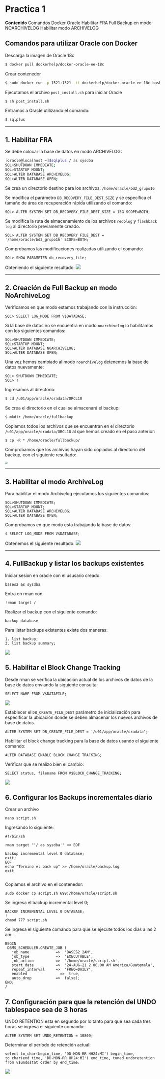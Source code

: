 # Practica 1

**Contenido**
Comandos Docker Oracle
Habilitar FRA
Full Backup en modo NOARCHIVELOG
Habilitar modo ARCHIVELOG

## Comandos para utilizar Oracle con Docker

Descarga la imagen de Oracle 18c

```bash
$ docker pull dockerhelp/docker-oracle-ee-18c
```

 Crear contenedor

```bash
$ sudo docker run -p 1521:1521 -it dockerhelp/docker-oracle-ee-18c bash
```

Ejecutamos el archivo `post_install.sh` para iniciar Oracle

```bash
$ sh post_install.sh
```

Entramos a Oracle utilizando el comando:

```bash
$ sqlplus
```

---

## 1. Habilitar FRA

Se debe colocar la base de datos en modo ARCHIVELOG:

```bash
[oracle@localhost ~]$sqlplus / as sysdba
SQL>SHUTDOWN IMMEDIATE;
SQL>STARTUP MOUNT;
SQL>ALTER DATABASE ARCHIVELOG;
SQL>ALTER DATABASE OPEN;
```

Se crea un directorio destino para los archivos.
`/home/oracle/bd2_grupo16`

Se modifica el parámetro `DB_RECOVERY_FILE_DEST_SIZE`  y se específica el tamaño de área de recuperación rápida utilizando el comando:

```
SQL> ALTER SYSTEM SET DB_RECOVERY_FILE_DEST_SIZE = 15G SCOPE=BOTH;
```

Se modifica la ruta de almacenamiento de los archivos `redolog` y `flashback log` al directorio previamente creado.

```
SQL> ALTER SYSTEM SET DB_RECOVERY_FILE_DEST = '/home/oracle/bd2_grupo16' SCOPE=BOTH;
```

Comprobamos las modificaciones realizadas utilizando el comando:

```
SQL> SHOW PARAMETER db_recovery_file;
```

Obteniendo el siguiente resultado:
![](img/FRA-Enable.png)

---

## 2. Creación de Full Backup en modo NoArchiveLog

Verificamos en que modo estamos trabajando con la instrucción:

```
SQL> SELECT LOG_MODE FROM V$DATABASE;
```

Si la base de datos no se encuentra en modo `noarchivelog` lo habilitamos con los siguientes comandos:

```
SQL>SHUTDOWN IMMEDIATE;
SQL>STARTUP MOUNT;
SQL>ALTER DATABASE NOARCHIVELOG;
SQL>ALTER DATABASE OPEN;
```

Una vez hemos cambiado al modo `noarchivelog` detenemos la base de datos nuevamente:

```
SQL> SHUTDOWN IMMEDIATE;
SQL> !
```

Ingresamos al directorio:

```bash
$ cd /u01/app/oracle/oradata/ORCL18
```

Se crea el directorio en el cual se almacenará el backup:

```
$ mkdir /home/oracle/fullbackup
```

Copiamos todos los archivos que se encuentran en el directorio `/u01/app/oracle/oradata/ORCL18` al que hemos creado en el paso anterior:

```
$ cp -R * /home/oracle/fullbackup/
```

Comprobamos que los archivos hayan sido copiados al directorio del backup, con el siguiente resultado:

<img src="img/fullbackup-noarchivelog.png" style="zoom:50%;" />

---

## 3. Habilitar el modo ArchiveLog

Para habilitar el modo Archivelog ejecutamos los siguientes comandos:

```
SQL>SHUTDOWN IMMEDIATE;
SQL>STARTUP MOUNT;
SQL>ALTER DATABASE ARCHIVELOG;
SQL>ALTER DATABASE OPEN;
```

Comprobamos en que modo esta trabajando la base de datos:

```
$ SELECT LOG_MODE FROM V$DATABASE;
```

Obtenemos el siguiente resultado:
![](img/database-mode.png)

---

## 4. FullBackup y listar los backups existentes

Iniciar sesion en oracle con el ususario creado:

```
bases2 as sysdba 
```

Entra en rman con:

```
!rman target /
```

Realizar el backup con el siguiente comando:

```
backup database
```

Para listar backups existentes existe dos maneras:

```
1. list backup;
2. list backup summary;
```



![](img/list-back.PNG)

## 5. Habilitar el Block Change Tracking

Desde rman se verifica la ubicación actual de los archivos de datos de la base de datos enviando la siguiente consulta:

```
SELECT NAME FROM V$DATAFILE;
```

![](img/inciso5.2.PNG)

Establecer el `DB_CREATE_FILE_DEST` parámetro de inicialización para especificar la ubicación donde se deben almacenar los nuevos archivos de base de datos

```
ALTER SYSTEM SET DB_CREATE_FILE_DEST = '/u01/app/oracle/oradata';
```

Habilitar el block change tracking para la base de datos usando el siguiente comando:

```
ALTER DATABASE ENABLE BLOCK CHANGE TRACKING;
```

Verificar que se realizo bien el cambio:

```
SELECT status, filename FROM V$BLOCK_CHANGE_TRACKING;
```

![](img/inciso5.PNG)

## 6. Configurar los Backups incrementales diario

Crear un archivo 

```
nano script.sh
```

Ingresando lo siguiente:

```
#!/bin/sh

rman target "'/ as sysdba'" << EOF

backup incremental level 0 database;
exit;
EOF
echo "Termino el back up" >> /home/oracle/backup.log
exit


```

Copiamos el archivo en el contenedor:

```
sudo docker cp script.sh 699:/home/oracle/script.sh
```

Se ingresa el backup incremental level 0;

```
BACKUP INCREMENTAL LEVEL 0 DATABASE;
!
chmod 777 script.sh
```

Se ingresa el siguiente comando para que se ejecute todos los dias a las 2 am:

```
BEGIN
 DBMS_SCHEDULER.CREATE_JOB (
   job_name            =>  'BASES2_2AM', 
   job_type            =>  'EXECUTABLE',
   job_action          =>  '/home/oracle/script.sh',
   start_date          =>  '24-AUG-21 2.00.00 AM America/Guatemala',
   repeat_interval     =>  'FREQ=DAILY',
   enabled               =>  true,
   auto_drop           =>  false);
END;
/
```

## 7. Configuración para que la retención del UNDO tablespace sea de 3 horas



UNDO RETENTION esta en segundo por lo tanto para que sea cada tres horas se ingresa el siguiente comando:

```
ALTER SYSTEM SET UNDO_RETENTION = 10800;
```

Determinar el período de retención actual:

```
select to_char(begin_time, 'DD-MON-RR HH24:MI') begin_time, to_char(end_time, 'DD-MON-RR HH24:MI') end_time, tuned_undoretention from v$undostat order by end_time;
```

![](img/inciso7.PNG)